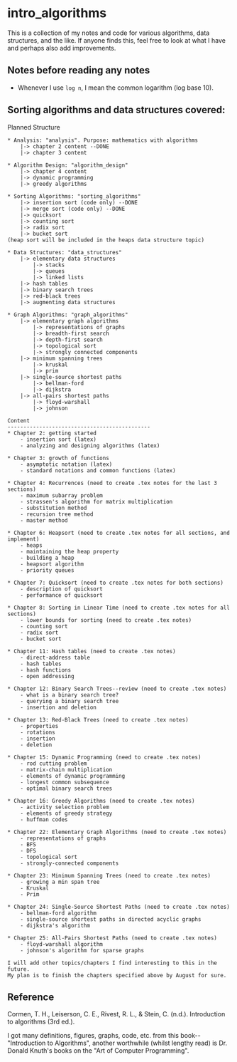 # intro_algorithms

This is a collection of my notes and code for various algorithms, data structures, and the like. If anyone finds this, feel free to look at what I have and perhaps also add improvements.

## Notes before reading any notes
  * Whenever I use ```log n```, I mean the common logarithm (log base 10).

## Sorting algorithms and data structures covered:
Planned Structure

    * Analysis: "analysis". Purpose: mathematics with algorithms
        |-> chapter 2 content --DONE
        |-> chapter 3 content
    
    * Algorithm Design: "algorithm_design"
        |-> chapter 4 content
        |-> dynamic programming
        |-> greedy algorithms
    
    * Sorting Algorithms: "sorting_algorithms"
        |-> insertion sort (code only) --DONE
        |-> merge sort (code only) --DONE
        |-> quicksort
        |-> counting sort
        |-> radix sort
        |-> bucket sort
	(heap sort will be included in the heaps data structure topic)

    * Data Structures: "data_structures"
        |-> elementary data structures
            |-> stacks
            |-> queues
            |-> linked lists
        |-> hash tables
        |-> binary search trees
        |-> red-black trees
        |-> augmenting data structures
    
    * Graph Algorithms: "graph_algorithms"
        |-> elementary graph algorithms
            |-> representations of graphs
            |-> breadth-first search
            |-> depth-first search
            |-> topological sort
            |-> strongly connected components
        |-> minimum spanning trees
            |-> kruskal
            |-> prim
        |-> single-source shortest paths
            |-> bellman-ford
            |-> dijkstra
        |-> all-pairs shortest paths
            |-> floyd-warshall
            |-> johnson
    
    Content
    ---------------------------------------------
    * Chapter 2: getting started
        - insertion sort (latex)
        - analyzing and designing algorithms (latex)

    * Chapter 3: growth of functions
        - asymptotic notation (latex)
        - standard notations and common functions (latex)

    * Chapter 4: Recurrences (need to create .tex notes for the last 3 sections)
        - maximum subarray problem 
        - strassen's algorithm for matrix multiplication 
        - substitution method
        - recursion tree method
        - master method
    
    * Chapter 6: Heapsort (need to create .tex notes for all sections, and implement)
        - heaps
        - maintaining the heap property
        - building a heap
        - heapsort algorithm
        - priority queues
    
    * Chapter 7: Quicksort (need to create .tex notes for both sections)
        - description of quicksort
        - performance of quicksort
    
    * Chapter 8: Sorting in Linear Time (need to create .tex notes for all sections)
        - lower bounds for sorting (need to create .tex notes)
        - counting sort
        - radix sort
        - bucket sort
    
    * Chapter 11: Hash tables (need to create .tex notes)
        - direct-address table
        - hash tables
        - hash functions
        - open addressing
    
    * Chapter 12: Binary Search Trees--review (need to create .tex notes)
        - what is a binary search tree?
        - querying a binary search tree
        - insertion and deletion
    
    * Chapter 13: Red-Black Trees (need to create .tex notes)
        - properties
        - rotations
        - insertion
        - deletion
    
    * Chapter 15: Dynamic Programming (need to create .tex notes)
        - rod cutting problem
        - matrix-chain multiplication
        - elements of dynamic programming
        - longest common subsequence
        - optimal binary search trees
    
    * Chapter 16: Greedy Algorithms (need to create .tex notes)
        - activity selection problem
        - elements of greedy strategy
        - huffman codes
    
    * Chapter 22: Elementary Graph Algorithms (need to create .tex notes)
        - representations of graphs
        - BFS
        - DFS
        - topological sort
        - strongly-connected components
    
    * Chapter 23: Minimum Spanning Trees (need to create .tex notes)
        - growing a min span tree
        - Kruskal
        - Prim
    
    * Chapter 24: Single-Source Shortest Paths (need to create .tex notes)
        - bellman-ford algorithm
        - single-source shortest paths in directed acyclic graphs
        - dijkstra's algorithm
    
    * Chapter 25: All-Pairs Shortest Paths (need to create .tex notes)
        - floyd-warshall algorithm
        - johnson's algorithm for sparse graphs

    I will add other topics/chapters I find interesting to this in the future.
    My plan is to finish the chapters specified above by August for sure.

## Reference
Cormen, T. H., Leiserson, C. E., Rivest, R. L., & Stein, C. (n.d.). Introduction to algorithms (3rd ed.).

I got many definitions, figures, graphs, code, etc. from this book--"Introduction to Algorithms", another worthwhile (whilst lengthy read) is Dr. Donald Knuth's books on the "Art of Computer Programming".
